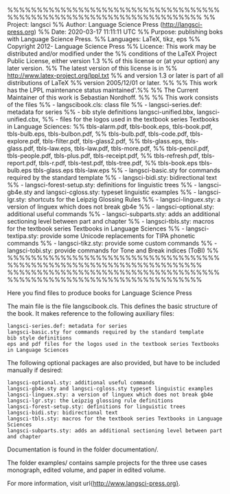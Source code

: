 %%%%%%%%%%%%%%%%%%%%%%%%%%%%%%%%%%%%%%%%%%%%%%%%%%%%%%%%%%%%%%%%%%%%%
%% Project: langsci
%% Author: Language Science Press (http://langsci-press.org)
%% Date: 2020-03-17 11:11:11 UTC
%% Purpose: publishing boks with Language Science Press.
%% Languages: LaTeX, tikz, eps
%% Copyright 2012- Language Science Press
%% Licence: This work may be distributed and/or modified under the
%% conditions of the LaTeX Project Public License, either version 1.3
%% of this license or (at your option) any later version.
%% The latest version of this license is in
%% http://www.latex-project.org/lppl.txt
%% and version 1.3 or later is part of all distributions of LaTeX
%% version 2005/12/01 or later.
%%
%% This work has the LPPL maintenance status maintained'.%%
%% The Current Maintainer of this work is Sebastian Nordhoff.
%%
%% This work consists of the files
%% - langscibook.cls: class file
%% - langsci-series.def: metadata for series
%% - bib style definitions langsci-unified.bbx, langsci-unified.cbx,
%% - files for the logos used in the textbook series Textbooks in Language Sciences:
%% tbls-alarm.pdf, tbls-book.eps, tbls-book.pdf, tbls-bulb.eps, tbls-bulbon.pdf,
%% tbls-bulb.pdf, tbls-code.pdf, tbls-explore.pdf, tbls-filter.pdf, tbls-glass2.pdf,
%% tbls-glass.eps, tbls-glass.pdf, tbls-law.eps, tbls-law.pdf, tbls-more.pdf,
%% tbls-pencil.pdf, tbls-people.pdf, tbls-plus.pdf, tbls-receipt.pdf,
%% tbls-refresh.pdf, tbls-report.pdf, tbls-r.pdf, tbls-test.pdf, tbls-tree.pdf,
%% tbls-book.eps tbls-bulb.eps tbls-glass.eps tbls-law.eps
%% - langsci-basic.sty for commands required by the standard template
%% - langsci-bidi.sty: bidirectional text
%% - langsci-forest-setup.sty: definitions for linguistic trees
%% - langsci-gb4e.sty and langsci-cgloss.sty: typeset linguistic examples
%% - langsci-lgr.sty: shortcuts for the Leipzig Glossing Rules
%% - langsci-linguex.sty: a version of linguex which does not break gb4e
%% - langsci-optional.sty: additional useful commands
%% - langsci-subparts.sty: adds an additional sectioning level between part and chapter
%% - langsci-tbls.sty: macros for the textbook series Textbooks in Language Sciences
%% - langsci-textipa.sty: provide some Unicode replacements for TIPA phonetic commands
%% - langsci-tikz.sty: provide some custom commands
%% - langsci-tobi.sty: provide commands for Tone and Break indices (ToBI)
%%
%%%%%%%%%%%%%%%%%%%%%%%%%%%%%%%%%%%%%%%%%%%%%%%%%%%%%%%%%%%%%%%%%%%%%
%%%%%%%%%%%%%%%%%%%%%%%%%%%%%%%%%%%%%%%%%%%%%%%%%%%%%%%%%%%%%%%%%%%%%

Here you find files to produce books for Language Science Press

The main file is the file langscibook.cls. This defines the basic structure of the book. It makes reference to the following auxiliary files:

    langsci-series.def: metadata for series
    langsci-basic.sty for commands required by the standard template
    bib style definitions
    eps and pdf files for the logos used in the textbook series Textbooks in Language Sciences

The following optional packages are also provided, but have to be included manually if desired:

    langsci-optional.sty: additional useful commands
    langsci-gb4e.sty and langsci-cgloss.sty typeset linguistic examples
    langsci-linguex.sty: a version of linguex which does not break gb4e
    langsci-lgr.sty: the Leipzig glossing rule definitions
    langsci-forest-setup.sty: definitions for linguistic trees
    langsci-bidi.sty: bidirectional text
    langsci-tbls.sty: macros for the textbook series Textbooks in Language Sciences
    langsci-subparts.sty: adds an additional sectioning level between part and chapter


Documentation is found in the folder documentation/.

The folder examples/ contains sample projects for the three use cases monograph, edited volume, and paper in edited volume.

For more information, visit url{http://www.langsci-press.org}.
